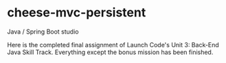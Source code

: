 # cheese-mvc-persistent
Java / Spring Boot studio

Here is the completed final assignment of Launch Code's Unit 3: Back-End Java Skill Track.
Everything except the bonus mission has been finished.
